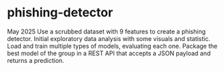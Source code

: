 # phishing-detector
May 2025
Use a scrubbed dataset with 9 features to create a phishing detector.
Initial exploratory data analysis with some visuals and statistic.
Load and train multiple types of models, evaluating each one.
Package the best model of the group in a REST API that accepts a JSON payload and returns a prediction.
